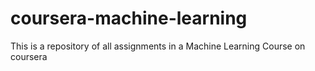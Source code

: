 # coursera-machine-learning
This is a repository of all assignments in a Machine Learning Course on coursera

